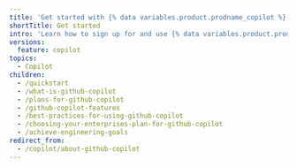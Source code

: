```yaml
---
title: 'Get started with {% data variables.product.prodname_copilot %}'
shortTitle: Get started
intro: 'Learn how to sign up for and use {% data variables.product.prodname_copilot %}.'
versions:
  feature: copilot
topics:
  - Copilot
children:
  - /quickstart
  - /what-is-github-copilot
  - /plans-for-github-copilot
  - /github-copilot-features
  - /best-practices-for-using-github-copilot
  - /choosing-your-enterprises-plan-for-github-copilot
  - /achieve-engineering-goals
redirect_from:
  - /copilot/about-github-copilot
---
```


